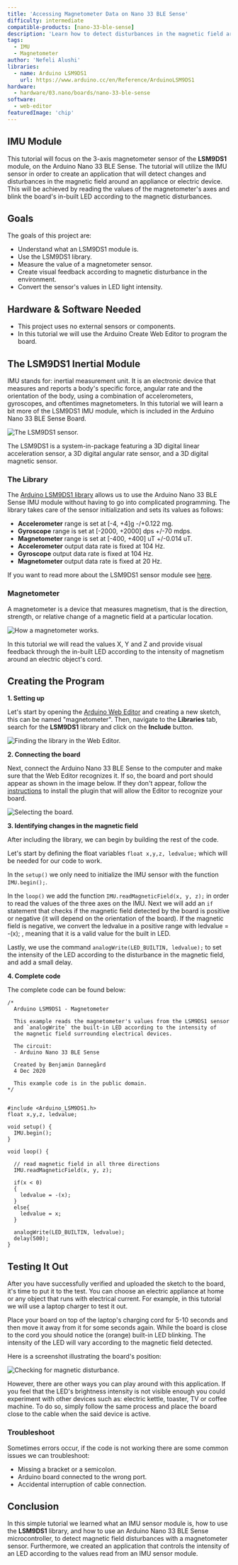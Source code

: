 ```yaml
---
title: 'Accessing Magnetometer Data on Nano 33 BLE Sense'
difficulty: intermediate
compatible-products: [nano-33-ble-sense]
description: 'Learn how to detect disturbances in the magnetic field around an electronic device using the Nano 33 BLE Sense board.'
tags:
  - IMU
  - Magnetometer
author: 'Nefeli Alushi'
libraries: 
  - name: Arduino LSM9DS1 
    url: https://www.arduino.cc/en/Reference/ArduinoLSM9DS1
hardware:
  - hardware/03.nano/boards/nano-33-ble-sense
software:
  - web-editor
featuredImage: 'chip'
---
```



## IMU Module

This tutorial will focus on the 3-axis magnetometer sensor of the **LSM9DS1** module, on the Arduino Nano 33 BLE Sense. The tutorial will utilize the IMU sensor in order to create an application that will detect changes and disturbances in the magnetic field around an appliance or electric device. This will be achieved by reading the values of the magnetometer's axes and blink the board's in-built LED according to the magnetic disturbances. 


## Goals

The goals of this project are:
- Understand what an LSM9DS1 module is.
- Use the LSM9DS1 library.
- Measure the value of a magnetometer sensor.
- Create visual feedback according to magnetic disturbance in the environment.
- Convert the sensor's values in LED light intensity.


## Hardware & Software Needed
* This project uses no external sensors or components.
* In this tutorial we will use the Arduino Create Web Editor to program the board.



## The LSM9DS1 Inertial Module
IMU stands for: inertial measurement unit. It is an electronic device that measures and reports a body's specific force, angular rate and the orientation of the body, using a combination of accelerometers, gyroscopes, and oftentimes magnetometers. In this tutorial we will learn a bit more of the LSM9DS1 IMU module, which is included in the Arduino Nano 33 BLE Sense Board. 

![The LSM9DS1 sensor.](./assets/nano33BS_04_IMU.png)

The LSM9DS1 is a system-in-package featuring a 3D digital linear acceleration sensor, a 3D digital angular rate sensor, and a 3D digital magnetic sensor.


### The Library
The [Arduino LSM9DS1 library](https://www.arduino.cc/en/Reference/ArduinoLSM9DS1) allows us to use the Arduino Nano 33 BLE Sense IMU module without having to go into complicated programming. The library takes care of the sensor initialization and sets its values as follows:

- **Accelerometer** range is set at [-4, +4]g -/+0.122 mg.
- **Gyroscope** range is set at [-2000, +2000] dps +/-70 mdps.
- **Magnetometer** range is set at [-400, +400] uT +/-0.014 uT.
- **Accelerometer** output data rate is fixed at 104 Hz.
- **Gyroscope** output data rate is fixed at 104 Hz.
- **Magnetometer** output data rate is fixed at 20 Hz.

If you want to read more about the LSM9DS1 sensor module see <a href="https://content.arduino.cc/assets/Nano_BLE_Sense_lsm9ds1.pdf" target="_blank">here</a>. 

### Magnetometer
A magnetometer is a device that measures magnetism, that is the direction, strength, or relative change of a magnetic field at a particular location.

![How a magnetometer works.](./assets/nano33BS_04_magnetometer.png)

In this tutorial we will read the values X, Y and Z and provide visual feedback through the in-built LED according to the intensity of magnetism around an electric object's cord.


## Creating the Program

**1. Setting up** 

Let's start by opening the [Arduino Web Editor](https://create.arduino.cc/editor) and creating a new sketch, this can be named "magnetometer". Then, navigate to the **Libraries** tab, search for the **LSM9DS1** library and click on the **Include** button. 

![Finding the library in the Web Editor.](./assets/nano33BS_04_include_library.png)


**2. Connecting the board**

Next, connect the Arduino Nano 33 BLE Sense to the computer and make sure that the Web Editor recognizes it. If so, the board and port should appear as shown in the image below. If they don't appear, follow the [instructions](https://create.arduino.cc/getting-started/plugin/welcome) to install the plugin that will allow the Editor to recognize your board.

![Selecting the board.](./assets/nano33BS_04_board_port.png)


**3. Identifying changes in the magnetic field**

After including the library, we can begin by building the rest of the code. 

Let's start by defining the float variables `float x,y,z, ledvalue;` which will be needed for our code to work.

In the `setup()` we only need to initialize the IMU sensor with the function `IMU.begin();`.

In the `loop()` we add the function `IMU.readMagneticField(x, y, z);` in order to read the values of the three axes on the IMU. 
Next we will add an `if` statement that checks if the magnetic field detected by the board is positive or negative (it will depend on the orientation of the board). If the magnetic field is negative, we convert the ledvalue in a positive range with ledvalue = -(x); , meaning that it is a valid value for the built in LED.

Lastly, we use the command `analogWrite(LED_BUILTIN, ledvalue);` to set the intensity of the LED according to the disturbance in the magnetic field, and add a small delay. 



**4. Complete code**

The complete code can be found below:

```arduino
/*
  Arduino LSM9DS1 - Magnetometer

  This example reads the magnetometer's values from the LSM9DS1 sensor 
  and `analogWrite` the built-in LED according to the intensity of
  the magnetic field surrounding electrical devices.

  The circuit:
  - Arduino Nano 33 BLE Sense

  Created by Benjamin Dannegård
  4 Dec 2020

  This example code is in the public domain.
*/


#include <Arduino_LSM9DS1.h>
float x,y,z, ledvalue;

void setup() {
  IMU.begin();
}

void loop() {
  
  // read magnetic field in all three directions
  IMU.readMagneticField(x, y, z);
  
  if(x < 0)
  {
    ledvalue = -(x);
  }
  else{
    ledvalue = x;
  }
  
  analogWrite(LED_BUILTIN, ledvalue);
  delay(500);
}
```



## Testing It Out

After you have successfully verified and uploaded the sketch to the board, it's time to put it to the test. You can choose an electric appliance at home or any object that runs with electrical current. For example, in this tutorial we will use a laptop charger to test it out. 

Place your board on top of the laptop's charging cord for 5-10 seconds and then move it away from it for some seconds again. While the board is close to the cord you should notice the (orange) built-in LED blinking. The intensity of the LED will vary according to the magnetic field detected.

Here is a screenshot illustrating the board's position:

![Checking for magnetic disturbance.](./assets/nano33BS_04_illustration.png)

However, there are other ways you can play around with this application. If you feel that the LED's brightness intensity is not visible enough you could experiment with other devices such as: electric kettle, toaster, TV or coffee machine. To do so, simply follow the same process and place the board close to the cable when the said device is active.

### Troubleshoot

Sometimes errors occur, if the code is not working there are some common issues we can troubleshoot:
- Missing a bracket or a semicolon.
- Arduino board connected to the wrong port. 
- Accidental interruption of cable connection.


## Conclusion

In this simple tutorial we learned what an IMU sensor module is, how to use the **LSM9DS1** library, and how to use an Arduino Nano 33 BLE Sense microcontroller, to detect magnetic field disturbances with a magnetometer sensor. Furthermore, we created an application that controls the intensity of an LED according to the values read from an IMU sensor module.

